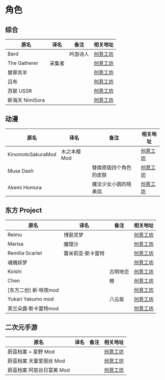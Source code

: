 # 角色

## 综合

| 原名            | 译名   | 备注     | 相关地址                                                                      |
| --------------- | ------ | -------- | ----------------------------------------------------------------------------- |
| Bard            |        | 吟游诗人 | [创意工坊](https://steamcommunity.com/sharedfiles/filedetails/?id=1744254855) |
| The Gatherer    | 采集者 |          | [创意工坊](https://steamcommunity.com/sharedfiles/filedetails/?id=1611788501) |
| 替罪羔羊        |        |          | [创意工坊](https://steamcommunity.com/sharedfiles/filedetails/?id=2683107596) |
| 吕布            |        |          | [创意工坊](https://steamcommunity.com/sharedfiles/filedetails/?id=3068023366) |
| 苏联 USSR       |        |          | [创意工坊](https://steamcommunity.com/sharedfiles/filedetails/?id=2938463316) |
| 新海天 NimiSora |        |          | [创意工坊](https://steamcommunity.com/sharedfiles/filedetails/?id=3088582439) |

## 动漫

| 原名              | 译名        | 备注                   | 相关地址                                                                      |
| ----------------- | ----------- | ---------------------- | ----------------------------------------------------------------------------- |
| KinomotoSakuraMod | 木之本樱Mod |                        | [创意工坊](https://steamcommunity.com/sharedfiles/filedetails/?id=1886968841) |
| Muse Dash         |             | 替换原版四个角色的皮肤 | [创意工坊](https://steamcommunity.com/sharedfiles/filedetails/?id=2621198601) |
| Akemi Homura      |             | 魔法少女小圆的晓美焰   | [创意工坊](https://steamcommunity.com/sharedfiles/filedetails/?id=2640024018) |

## 东方 Project

| 原名                  | 译名              | 备注     | 相关地址                                                                      |
| --------------------- | ----------------- | -------- | ----------------------------------------------------------------------------- |
| Reimu                 | 博丽灵梦          |          | [创意工坊](https://steamcommunity.com/sharedfiles/filedetails/?id=1968972819) |
| Marisa                | 魔理沙            |          | [创意工坊](https://steamcommunity.com/sharedfiles/filedetails/?id=1614104912) |
| Remilia·Scarlet       | 蕾米莉亚·斯卡雷特 |          | [创意工坊](https://steamcommunity.com/sharedfiles/filedetails/?id=1664225190) |
| 魂魄妖梦              |                   |          | [创意工坊](https://steamcommunity.com/sharedfiles/filedetails/?id=1727850726) |
| Koishi                |                   | 古明地恋 | [创意工坊](https://steamcommunity.com/sharedfiles/filedetails/?id=1838001664) |
| Chen                  |                   | 橙       | [创意工坊](https://steamcommunity.com/sharedfiles/filedetails/?id=1669796028) |
| [东方二创] 新·咲夜mod |                   |          | [创意工坊](https://steamcommunity.com/sharedfiles/filedetails/?id=2608045805) |
| Yukari Yakumo mod     |                   | 八云紫   | [创意工坊](https://steamcommunity.com/sharedfiles/filedetails/?id=2255339303) |
| 芙兰朵露·斯卡雷特mod  |                   |          | [创意工坊](https://steamcommunity.com/sharedfiles/filedetails/?id=2443726543) |

## 二次元手游

| 原名                      | 译名 | 备注 | 相关地址                                                                      |
| ------------------------- | ---- | ---- | ----------------------------------------------------------------------------- |
| 蔚蓝档案 + 星野 Mod       |      |      | [创意工坊](https://steamcommunity.com/sharedfiles/filedetails/?id=2926419313) |
| 蔚蓝档案 天童爱丽丝 Mod   |      |      | [创意工坊](https://steamcommunity.com/sharedfiles/filedetails/?id=2963132338) |
| 蔚蓝档案 阿慈谷日富美 Mod |      |      | [创意工坊](https://steamcommunity.com/sharedfiles/filedetails/?id=3035486426) |

